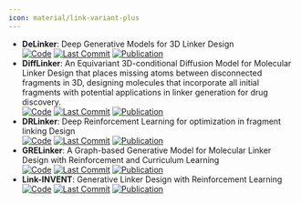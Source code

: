 ```yaml
---
icon: material/link-variant-plus
---
```


- **DeLinker**: Deep Generative Models for 3D Linker Design  
		[![Code](https://img.shields.io/github/stars/oxpig/DeLinker?style=for-the-badge&logo=github)](https://github.com/oxpig/DeLinker) [![Last Commit](https://img.shields.io/github/last-commit/oxpig/DeLinker?style=for-the-badge&logo=github)](https://github.com/oxpig/DeLinker) [![Publication](https://img.shields.io/badge/Publication-Citations:152-blue?style=for-the-badge&logo=bookstack)](https://doi.org/10.1021/acs.jcim.9b01120) 
- **DiffLinker**: An Equivariant 3D-conditional Diffusion Model for Molecular Linker Design that places missing atoms between disconnected fragments in 3D, designing molecules that incorporate all initial fragments with potential applications in linker generation for drug discovery.  
		[![Code](https://img.shields.io/github/stars/igashov/DiffLinker?style=for-the-badge&logo=github)](https://github.com/igashov/DiffLinker) [![Last Commit](https://img.shields.io/github/last-commit/igashov/DiffLinker?style=for-the-badge&logo=github)](https://github.com/igashov/DiffLinker) [![Publication](https://img.shields.io/badge/Publication-Citations:0-blue?style=for-the-badge&logo=bookstack)](https://doi.org/10.5281/zenodo.10515726) 
- **DRLinker**: Deep Reinforcement Learning for optimization in fragment linking Design  
		[![Code](https://img.shields.io/github/stars/biomed-AI/DRlinker?style=for-the-badge&logo=github)](https://github.com/biomed-AI/DRlinker) [![Last Commit](https://img.shields.io/github/last-commit/biomed-AI/DRlinker?style=for-the-badge&logo=github)](https://github.com/biomed-AI/DRlinker) [![Publication](https://img.shields.io/badge/Publication-Citations:30-blue?style=for-the-badge&logo=bookstack)](https://doi.org/10.1021/acs.jcim.2c00982) 
- **GRELinker**: A Graph-based Generative Model for Molecular Linker Design with Reinforcement and Curriculum Learning  
		[![Code](https://img.shields.io/github/stars/howzh728/GRELinker?style=for-the-badge&logo=github)](https://github.com/howzh728/GRELinker) [![Last Commit](https://img.shields.io/github/last-commit/howzh728/GRELinker?style=for-the-badge&logo=github)](https://github.com/howzh728/GRELinker) [![Publication](https://img.shields.io/badge/Publication-Citations:0-blue?style=for-the-badge&logo=bookstack)](https://doi.org/10.1021/acs.jcim.3c01700) 
- **Link-INVENT**: Generative Linker Design with Reinforcement Learning  
		[![Code](https://img.shields.io/github/stars/MolecularAI/Reinvent?style=for-the-badge&logo=github)](https://github.com/MolecularAI/Reinvent) [![Last Commit](https://img.shields.io/github/last-commit/MolecularAI/Reinvent?style=for-the-badge&logo=github)](https://github.com/MolecularAI/Reinvent) [![Publication](https://img.shields.io/badge/Publication-Citations:22-blue?style=for-the-badge&logo=bookstack)](https://doi.org/10.1039/d2dd00115b) 
